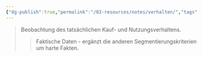 ```yaml
---
{"dg-publish":true,"permalink":"/02-resources/notes/verhalten/","tags":["marketing/analyse"],"noteIcon":"","updated":"2025-09-05T10:12:32.558+02:00"}
---
```


>Beobachtung des tatsächlichen Kauf- und Nutzungsverhaltens.
>>Faktische Daten - ergänzt die anderen Segmentierungskriterien um harte Fakten.